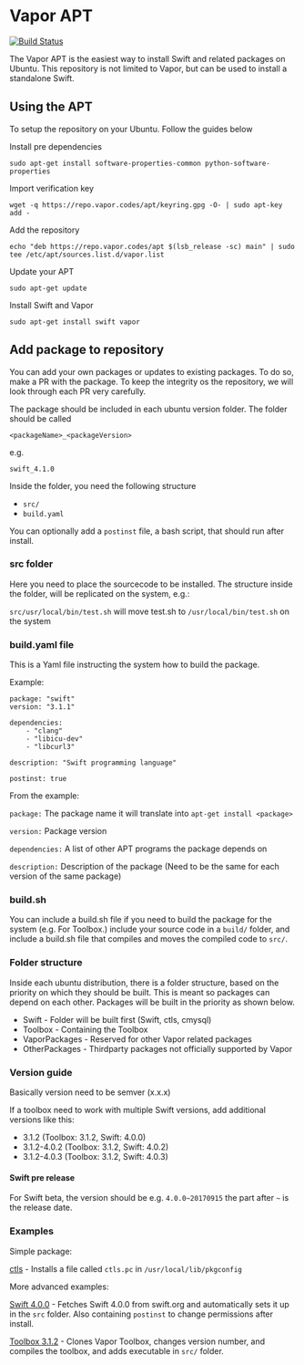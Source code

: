 # Vapor APT

[![Build Status](https://jenkins.vapor.cloud/buildStatus/icon?job=vapor-apt-build)](https://jenkins.vapor.cloud/job/vapor-apt-build)


The Vapor APT is the easiest way to install Swift and related packages on Ubuntu. This repository is not limited to Vapor, but can be used to install a standalone Swift.

## Using the APT

To setup the repository on your Ubuntu. Follow the guides below

Install pre dependencies

```
sudo apt-get install software-properties-common python-software-properties
```

Import verification key

```
wget -q https://repo.vapor.codes/apt/keyring.gpg -O- | sudo apt-key add -
```

Add the repository

```
echo "deb https://repo.vapor.codes/apt $(lsb_release -sc) main" | sudo tee /etc/apt/sources.list.d/vapor.list
```

Update your APT

```
sudo apt-get update
```

Install Swift and Vapor

```
sudo apt-get install swift vapor
```

## Add package to repository

You can add your own packages or updates to existing packages. To do so, make a PR with the package. To keep the integrity os the repository, we will look through each PR very carefully.

The package should be included in each ubuntu version folder. The folder should be called

`<packageName>_<packageVersion>`

e.g.

`swift_4.1.0`

Inside the folder, you need the following structure

* `src/`
* `build.yaml`

You can optionally add a `postinst` file, a bash script, that should run after install.

### src folder

Here you need to place the sourcecode to be installed. The structure inside the folder, will be replicated on the system, e.g.:

`src/usr/local/bin/test.sh` will move test.sh to `/usr/local/bin/test.sh` on the system

### build.yaml file

This is a Yaml file instructing the system how to build the package.

Example:

```
package: "swift"
version: "3.1.1"

dependencies:
    - "clang"
    - "libicu-dev"
    - "libcurl3"

description: "Swift programming language"

postinst: true
```

From the example:

`package:` The package name it will translate into `apt-get install <package>`

`version:` Package version

`dependencies:` A list of other APT programs the package depends on

`description:` Description of the package (Need to be the same for each version of the same package)

### build.sh

You can include a build.sh file if you need to build the package for the system (e.g. For Toolbox.) include your source code in a `build/` folder, and include a build.sh file that compiles and moves the compiled code to `src/`.

### Folder structure

Inside each ubuntu distribution, there is a folder structure, based on the priority on which they should be built. This is meant so packages can depend on each other. Packages will be built in the priority as shown below.

* Swift - Folder will be built first (Swift, ctls, cmysql)
* Toolbox - Containing the Toolbox
* VaporPackages - Reserved for other Vapor related packages
* OtherPackages - Thirdparty packages not officially supported by Vapor

### Version guide

Basically version need to be semver (x.x.x)

If a toolbox need to work with multiple Swift versions, add additional versions like this:

* 3.1.2 (Toolbox: 3.1.2, Swift: 4.0.0)
* 3.1.2-4.0.2 (Toolbox: 3.1.2, Swift: 4.0.2)
* 3.1.2-4.0.3 (Toolbox: 3.1.2, Swift: 4.0.3)

#### Swift pre release

For Swift beta, the version should be e.g. `4.0.0~20170915` the part after `~` is the release date.

### Examples

Simple package:

[ctls](./16.04/Swift/ctls_1.0.1) - Installs a file called `ctls.pc` in `/usr/local/lib/pkgconfig`

More advanced examples:

[Swift 4.0.0](./16.04/Swift/swift_4.0.0) - Fetches Swift 4.0.0 from swift.org and automatically sets it up in the `src` folder. Also containing `postinst` to change permissions after install.

[Toolbox 3.1.2](./16.04/Toolbox/vapor_3.1.2) - Clones Vapor Toolbox, changes version number, and compiles the toolbox, and adds executable in `src/` folder.
